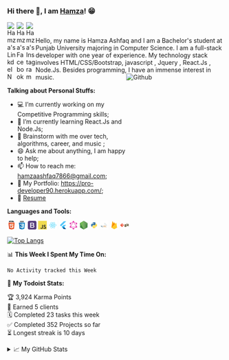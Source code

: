 ### Hi there 👋, I am [Hamza](https://github.com/HamzaAshfaq01)! 😁

<a href="https://www.linkedin.com/in/tayyab-khalid-5051b81ab/">
  <img align="left" alt="Hamza's LinkdeIN" width="22px" src="https://cdn.jsdelivr.net/npm/simple-icons@v3/icons/linkedin.svg" />
</a>
<a href="https://www.facebook.com/hamza.ashfaq.12139">
  <img align="left" alt="Hamza's Facebook" width="22px" src="https://cdn.jsdelivr.net/npm/simple-icons@v3/icons/facebook.svg" />
</a>
<a href="https://www.instagram.com/hamza_ashfaq_official/">
  <img align="left" alt="Hamza's Instagram" width="22px" src="https://cdn.jsdelivr.net/npm/simple-icons@v3/icons/instagram.svg" />
</a>

<br />
<br />
Hello, my name is Hamza Ashfaq and I am a Bachelor's student at Punjab University majoring in Computer Science. I am a full-stack developer with one year of experience. My technology stack involves  HTML/CSS/Bootstrap, javascript , Jquery , React.Js , Node.Js. Besides programming, I have an immense interest in music.

<!-- Any image aligned to the right. Beware the width -->
<img width="45%" height="300" align="right" alt="Github" src="https://raw.githubusercontent.com/onimur/.github/master/.resources/git-header.svg" />

**Talking about Personal Stuffs:**

- 💻 I’m currently working on my Competitive Programming skills;
- 🌱 I’m currently learning React.Js and Node.Js;
- 💬 Brainstorm with me over tech, algorithms, career, and music ;
- 😄 Ask me about anything, I am happy to help;
- 📫 How to reach me: hamzaashfaq7866@gmail.com;
- 🔗 My Portfolio: https://pro-developer90.herokuapp.com/;
- 📝 [Resume](https://drive.google.com/file/d/1E30RobviC7uz9toK58q8M55qWgBofeV9/view?usp=sharing)

**Languages and Tools:**  

<code><img height="20" src = "https://raw.githubusercontent.com/github/explore/80688e429a7d4ef2fca1e82350fe8e3517d3494d/topics/html/html.png"></code>
<code><img height="20" src="https://raw.githubusercontent.com/github/explore/80688e429a7d4ef2fca1e82350fe8e3517d3494d/topics/css/css.png"></code>
<code><img height="20" src = "https://raw.githubusercontent.com/github/explore/80688e429a7d4ef2fca1e82350fe8e3517d3494d/topics/bootstrap/bootstrap.png"></code>
<code><img height="20" src="https://raw.githubusercontent.com/github/explore/80688e429a7d4ef2fca1e82350fe8e3517d3494d/topics/javascript/javascript.png"></code>
<code><img height="20" src="https://raw.githubusercontent.com/github/explore/80688e429a7d4ef2fca1e82350fe8e3517d3494d/topics/react/react.png"></code>
<code><img height="20" src="https://raw.githubusercontent.com/github/explore/80688e429a7d4ef2fca1e82350fe8e3517d3494d/topics/flutter/flutter.png"></code>
<code><img height="20" src="https://raw.githubusercontent.com/github/explore/5c058a388828bb5fde0bcafd4bc867b5bb3f26f3/topics/graphql/graphql.png"></code>
<code><img height="20" src="https://raw.githubusercontent.com/github/explore/80688e429a7d4ef2fca1e82350fe8e3517d3494d/topics/nodejs/nodejs.png"></code>
<code><img height="20" src="https://raw.githubusercontent.com/github/explore/80688e429a7d4ef2fca1e82350fe8e3517d3494d/topics/python/python.png"></code>
<code><img height="20" src="https://raw.githubusercontent.com/github/explore/80688e429a7d4ef2fca1e82350fe8e3517d3494d/topics/mysql/mysql.png"></code>
<code><img height="20" src="https://raw.githubusercontent.com/github/explore/80688e429a7d4ef2fca1e82350fe8e3517d3494d/topics/firebase/firebase.png"></code>
<code><img height="20" src="https://raw.githubusercontent.com/github/explore/80688e429a7d4ef2fca1e82350fe8e3517d3494d/topics/git/git.png"></code>

[![Top Langs](https://github-readme-stats.vercel.app/api/top-langs/?username=HamzaAshfaq01&layout=compact&langs_count=10)](https://github.com/HamzaAshfaq01/HamzaAshfaq01)


📊 **This Week I Spent My Time On:**
<!--START_SECTION:waka-->
```text
No Activity tracked this Week
```
<!--END_SECTION:waka-->

🚧 **My Todoist Stats:**
<!-- TODO-IST:START -->
🏆  3,924 Karma Points          
🌸  Earned 5 clients           
🗓  Completed 23 tasks this week           
✅  Completed 352 Projects so far           
⏳  Longest streak is 10 days
<!-- TODO-IST:END -->

<details>
<summary>📈 My GitHub Stats</summary>
<br/>
 <b/r>
<img align="center" src="https://github-readme-stats.vercel.app/api?username=HamzaAshfaq01&show_icons=true&&count_private=true&&include_all_commits=true" />

</details>



